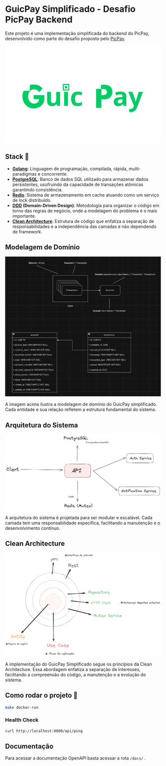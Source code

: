 # GuicPay Simplificado - Desafio PicPay Backend

Este projeto é uma implementação simplificada do backend do PicPay, desenvolvido como parte do desafio proposto pelo [PicPay](https://github.com/PicPay/picpay-desafio-backend).

<div align="center">

![logo2](./assets/guicpay.png)

</div>

## Stack 🔋

- **[Golang](https://go.dev/)**: Linguagem de programação, compilada, rápida, multi-paradigmas e concorrente.
- **[PostgreSQL](https://www.postgresql.org/)**: Banco de dados SQL utilizado para armazenar dados persistentes, usufruindo da capacidade de transações atômicas garantindo consistência.
- **[Redis](https://redis.io/)**: Sistema de armazenamento em cache atuando como um serviço de lock distribuído.
- **[DDD](https://www.zup.com.br/blog/domain-driven-design-ddd) (Domain-Driven Design)**: Metodologia para organizar o código em torno das regras de negócio, onde a modelagem do problema é o mais importante.
- **[Clean Architecture](https://blog.cleancoder.com/uncle-bob/2012/08/13/the-clean-architecture.html)**: Estrutura de código que enfatiza a separação de responsabilidades e a independência das camadas e não dependendo de framework.


## Modelagem de Domínio

<div align="center">

![Modelagem de Domínio](./assets/model_entity_dark.png)

</div>

A imagem acima ilustra a modelagem de domínio do GuicPay simplificado. Cada entidade e sua relação refletem a estrutura fundamental do sistema.


## Arquitetura do Sistema

<div align="center">

![alt text](./assets/arch.png)

</div>

A arquitetura do sistema é projetada para ser modular e escalável. Cada camada tem uma responsabilidade específica, facilitando a manutenção e o desenvolvimento contínuo.


## Clean Architecture

<div align="center">

![Clean Architecture](./assets/clean_arch.png)

</div>

A implementação do GuicPay Simplificado segue os princípios da Clean Architecture. Essa abordagem enfatiza a separação de interesses, facilitando a compreensão do código, a manutenção e a evolução do sistema.


## Como rodar o projeto 🚀

```sh
make docker-run
```

### Health Check

```sh
curl http://localhost:8080/api/ping
```


## Documentação 

Para acessar a documentação OpenAPI basta acessar a rota `/docs/` .

